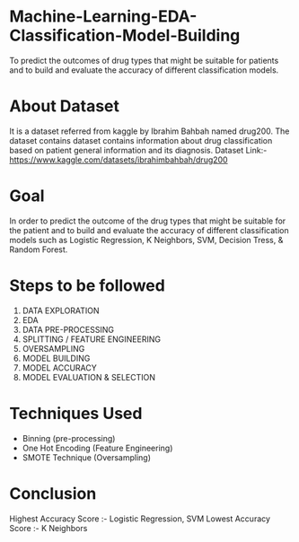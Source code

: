 # Machine-Learning-EDA-Classification-Model-Building
To predict the outcomes of drug types that might be suitable for patients and to build and evaluate the accuracy of different classification models.

# About Dataset
It is a dataset referred from kaggle by Ibrahim Bahbah named drug200. The dataset contains dataset contains information about drug classification based on patient general information and its diagnosis. 
Dataset Link:- https://www.kaggle.com/datasets/ibrahimbahbah/drug200

# Goal
In order to predict the outcome of the drug types that might be suitable for the patient and to build and evaluate the accuracy of different classification models such as Logistic Regression, K Neighbors, SVM, Decision Tress, & Random Forest.

# Steps to be followed
1. DATA EXPLORATION
2. EDA
3. DATA PRE-PROCESSING
4. SPLITTING / FEATURE ENGINEERING 
5. OVERSAMPLING
6. MODEL BUILDING
7. MODEL ACCURACY
8. MODEL EVALUATION & SELECTION

# Techniques Used
- Binning (pre-processing)
- One Hot Encoding (Feature Engineering)
- SMOTE Technique (Oversampling)

# Conclusion
Highest Accuracy Score :- Logistic Regression, SVM 
Lowest Accuracy Score :- K Neighbors  


 




